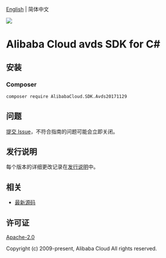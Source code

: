 [English](README.md) | 简体中文

![](https://aliyunsdk-pages.alicdn.com/icons/AlibabaCloud.svg)

# Alibaba Cloud avds SDK for C#

## 安装

### Composer

```bash
composer require AlibabaCloud.SDK.Avds20171129
```

## 问题

[提交 Issue](https://github.com/aliyun/alibabacloud-csharp-sdk/issues/new)，不符合指南的问题可能会立即关闭。

## 发行说明

每个版本的详细更改记录在[发行说明](./ChangeLog.md)中。

## 相关

* [最新源码](https://github.com/aliyun/alibabacloud-csharp-sdk/)

## 许可证

[Apache-2.0](http://www.apache.org/licenses/LICENSE-2.0)

Copyright (c) 2009-present, Alibaba Cloud All rights reserved.
